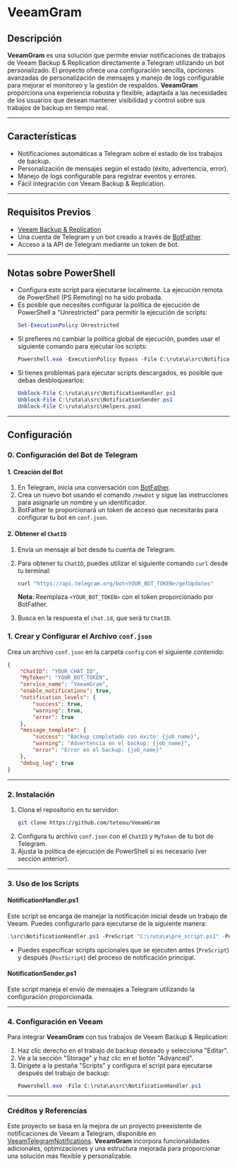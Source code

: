 # VeeamGram

## Descripción

**VeeamGram** es una solución que permite enviar notificaciones de trabajos de Veeam Backup & Replication directamente a Telegram utilizando un bot personalizado. El proyecto ofrece una configuración sencilla, opciones avanzadas de personalización de mensajes y manejo de logs configurable para mejorar el monitoreo y la gestión de respaldos. **VeeamGram** proporciona una experiencia robusta y flexible, adaptada a las necesidades de los usuarios que desean mantener visibilidad y control sobre sus trabajos de backup en tiempo real.

---

## Características

- Notificaciones automáticas a Telegram sobre el estado de los trabajos de backup.
- Personalización de mensajes según el estado (éxito, advertencia, error).
- Manejo de logs configurable para registrar eventos y errores.
- Fácil integración con Veeam Backup & Replication.

---

## Requisitos Previos

- [Veeam Backup & Replication](https://www.veeam.com)
- Una cuenta de Telegram y un bot creado a través de [BotFather](https://t.me/botfather).
- Acceso a la API de Telegram mediante un token de bot.

---

## Notas sobre PowerShell

- Configura este script para ejecutarse localmente. La ejecución remota de PowerShell (PS Remoting) no ha sido probada.
- Es posible que necesites configurar la política de ejecución de PowerShell a "Unrestricted" para permitir la ejecución de scripts:
  ```PowerShell
  Set-ExecutionPolicy Unrestricted
  ```
- Si prefieres no cambiar la política global de ejecución, puedes usar el siguiente comando para ejecutar los scripts:
  ```PowerShell
  Powershell.exe -ExecutionPolicy Bypass -File C:\ruta\a\src\NotificationHandler.ps1
  ```
- Si tienes problemas para ejecutar scripts descargados, es posible que debas desbloquearlos:
  ```PowerShell
  Unblock-File C:\ruta\a\src\NotificationHandler.ps1
  Unblock-File C:\ruta\a\src\NotificationSender.ps1
  Unblock-File C:\ruta\a\src\Helpers.psm1
  ```

---

## Configuración

### 0. Configuración del Bot de Telegram

#### 1. Creación del Bot

1. En Telegram, inicia una conversación con [BotFather](https://t.me/botfather).
2. Crea un nuevo bot usando el comando `/newbot` y sigue las instrucciones para asignarle un nombre y un identificador.
3. BotFather te proporcionará un token de acceso que necesitarás para configurar tu bot en `conf.json`.

#### 2. Obtener el `ChatID`

1. Envía un mensaje al bot desde tu cuenta de Telegram.
2. Para obtener tu `ChatID`, puedes utilizar el siguiente comando `curl` desde tu terminal:
   ```bash
   curl "https://api.telegram.org/bot<YOUR_BOT_TOKEN>/getUpdates"
   ```
   **Nota**: Reemplaza `<YOUR_BOT_TOKEN>` con el token proporcionado por BotFather.

3. Busca en la respuesta el `chat.id`, que será tu `ChatID`.

### 1. Crear y Configurar el Archivo `conf.json`

Crea un archivo `conf.json` en la carpeta `config` con el siguiente contenido:

```json
{
    "ChatID": "YOUR_CHAT_ID",
    "MyToken": "YOUR_BOT_TOKEN",
    "service_name": "VeeamGram",
    "enable_notifications": true,
    "notification_levels": {
        "success": true,
        "warning": true,
        "error": true
    },
    "message_template": {
        "success": "Backup completado con éxito: {job_name}",
        "warning": "Advertencia en el backup: {job_name}",
        "error": "Error en el backup: {job_name}"
    },
    "debug_log": true
}
```

---

### 2. Instalación

1. Clona el repositorio en tu servidor:
   ```bash
   git clone https://github.com/teteou/VeeamGram
   ```
2. Configura tu archivo `conf.json` con el `ChatID` y `MyToken` de tu bot de Telegram.
3. Ajusta la política de ejecución de PowerShell si es necesario (ver sección anterior).

---

### 3. Uso de los Scripts

#### **NotificationHandler.ps1**

Este script se encarga de manejar la notificación inicial desde un trabajo de Veeam. Puedes configurarlo para ejecutarse de la siguiente manera:

```PowerShell
.\src\NotificationHandler.ps1 -PreScript "C:\ruta\a\pre_script.ps1" -PostScript "C:\ruta\a\post_script.ps1"
```

- Puedes especificar scripts opcionales que se ejecuten antes (`PreScript`) y después (`PostScript`) del proceso de notificación principal.

#### **NotificationSender.ps1**

Este script maneja el envío de mensajes a Telegram utilizando la configuración proporcionada.

---

### 4. Configuración en Veeam

Para integrar **VeeamGram** con tus trabajos de Veeam Backup & Replication:

1. Haz clic derecho en el trabajo de backup deseado y selecciona "Editar".
2. Ve a la sección "Storage" y haz clic en el botón "Advanced".
3. Dirígete a la pestaña "Scripts" y configura el script para ejecutarse después del trabajo de backup:
   ```PowerShell
   Powershell.exe -File C:\ruta\a\src\NotificationHandler.ps1
   ```

---

### Créditos y Referencias

Este proyecto se basa en la mejora de un proyecto preexistente de notificaciones de Veeam a Telegram, disponible en [VeeamTelegramNotifications](https://github.com/motonuke/VeeamTelegramNotifications). **VeeamGram** incorpora funcionalidades adicionales, optimizaciones y una estructura mejorada para proporcionar una solución más flexible y personalizable.